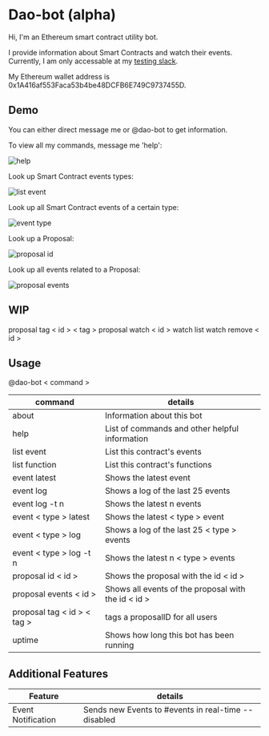# Dao-bot (alpha)

Hi, I'm an Ethereum smart contract utility bot.

I provide information about Smart Contracts and watch their events. Currently, I am only accessable at my [testing slack].

My Ethereum wallet address is 0x1A416af553Faca53b4be48DCFB6E749C9737455D.

## Demo

You can either direct message me or @dao-bot to get information.


To view all my commands, message me 'help':

![help][helpImg]

Look up Smart Contract events types:

![list event][listEventImg]

Look up all Smart Contract events of a certain type:

![event type][eventTypeImg]

Look up a Proposal:

![proposal id][proposalIdImg]

Look up all events related to a Proposal:

![proposal events][proposalEventsImg]

## WIP

proposal tag < id > < tag >
proposal watch < id >
watch list
watch remove < id >

## Usage

@dao-bot < command >

command | details
---|---
about | Information about this bot
help | List of commands and other helpful information
list event | List this contract's events
list function | List this contract's functions
event latest | Shows the latest event
event log | Shows a log of the last 25 events
event log -t n | Shows the latest n events
event < type > latest | Shows the latest < type > event
event < type > log | Shows a log of the last 25 < type > events
event < type > log -t n | Shows the latest n < type > events
proposal id < id > | Shows the proposal with the id < id >
proposal events < id > | Shows all events of the proposal with the id < id >
proposal tag < id > < tag > | tags a proposalID for all users
uptime | Shows how long this bot has been running

## Additional Features

Feature | details
---|---
Event Notification | Sends new Events to #events in real-time --disabled

[testing slack]: https://daobot.slack.com
[helpImg]: http://res.cloudinary.com/dqza9dw1h/image/upload/v1461445150/daobot/help.png
[listEventImg]: http://res.cloudinary.com/dqza9dw1h/image/upload/v1461445150/daobot/list_event.png
[eventTypeImg]: http://res.cloudinary.com/dqza9dw1h/image/upload/v1461445149/daobot/event_type_log_-t_n.png
[proposalIdImg]: http://res.cloudinary.com/dqza9dw1h/image/upload/v1461445148/daobot/proposal_id_n.png
[proposalEventsImg]: http://res.cloudinary.com/dqza9dw1h/image/upload/v1461445148/daobot/proposal_events_n.png